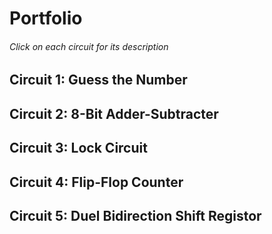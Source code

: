 # Portfolio
###### Click on each circuit for its description
## Circuit 1: Guess the Number 
## Circuit 2: 8-Bit Adder-Subtracter
## Circuit 3: Lock Circuit
## Circuit 4: Flip-Flop Counter
## Circuit 5: Duel Bidirection Shift Registor
